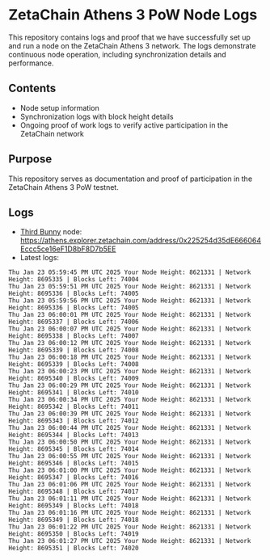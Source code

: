# ZetaChain Athens 3 PoW Node Logs
This repository contains logs and proof that we have successfully set up and run a node on the ZetaChain Athens 3 network. The logs demonstrate continuous node operation, including synchronization details and performance.

## Contents
- Node setup information
- Synchronization logs with block height details
- Ongoing proof of work logs to verify active participation in the ZetaChain network

## Purpose
This repository serves as documentation and proof of participation in the ZetaChain Athens 3 PoW testnet.

## Logs

- [Third Bunny](https://thirdbunny.xyz/) node: https://athens.explorer.zetachain.com/address/0x225254d35dE666064Eccc5ce16eF1D8bF8D7b5EE
- Latest logs:
```
Thu Jan 23 05:59:45 PM UTC 2025 Your Node Height: 8621331 | Network Height: 8695335 | Blocks Left: 74004
Thu Jan 23 05:59:51 PM UTC 2025 Your Node Height: 8621331 | Network Height: 8695336 | Blocks Left: 74005
Thu Jan 23 05:59:56 PM UTC 2025 Your Node Height: 8621331 | Network Height: 8695336 | Blocks Left: 74005
Thu Jan 23 06:00:01 PM UTC 2025 Your Node Height: 8621331 | Network Height: 8695337 | Blocks Left: 74006
Thu Jan 23 06:00:07 PM UTC 2025 Your Node Height: 8621331 | Network Height: 8695338 | Blocks Left: 74007
Thu Jan 23 06:00:12 PM UTC 2025 Your Node Height: 8621331 | Network Height: 8695339 | Blocks Left: 74008
Thu Jan 23 06:00:18 PM UTC 2025 Your Node Height: 8621331 | Network Height: 8695339 | Blocks Left: 74008
Thu Jan 23 06:00:23 PM UTC 2025 Your Node Height: 8621331 | Network Height: 8695340 | Blocks Left: 74009
Thu Jan 23 06:00:29 PM UTC 2025 Your Node Height: 8621331 | Network Height: 8695341 | Blocks Left: 74010
Thu Jan 23 06:00:34 PM UTC 2025 Your Node Height: 8621331 | Network Height: 8695342 | Blocks Left: 74011
Thu Jan 23 06:00:39 PM UTC 2025 Your Node Height: 8621331 | Network Height: 8695343 | Blocks Left: 74012
Thu Jan 23 06:00:44 PM UTC 2025 Your Node Height: 8621331 | Network Height: 8695344 | Blocks Left: 74013
Thu Jan 23 06:00:50 PM UTC 2025 Your Node Height: 8621331 | Network Height: 8695345 | Blocks Left: 74014
Thu Jan 23 06:00:55 PM UTC 2025 Your Node Height: 8621331 | Network Height: 8695346 | Blocks Left: 74015
Thu Jan 23 06:01:00 PM UTC 2025 Your Node Height: 8621331 | Network Height: 8695347 | Blocks Left: 74016
Thu Jan 23 06:01:06 PM UTC 2025 Your Node Height: 8621331 | Network Height: 8695348 | Blocks Left: 74017
Thu Jan 23 06:01:11 PM UTC 2025 Your Node Height: 8621331 | Network Height: 8695349 | Blocks Left: 74018
Thu Jan 23 06:01:16 PM UTC 2025 Your Node Height: 8621331 | Network Height: 8695349 | Blocks Left: 74018
Thu Jan 23 06:01:22 PM UTC 2025 Your Node Height: 8621331 | Network Height: 8695350 | Blocks Left: 74019
Thu Jan 23 06:01:27 PM UTC 2025 Your Node Height: 8621331 | Network Height: 8695351 | Blocks Left: 74020
```

